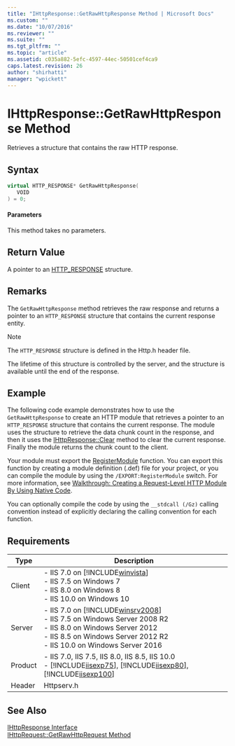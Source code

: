 ```yaml
---
title: "IHttpResponse::GetRawHttpResponse Method | Microsoft Docs"
ms.custom: ""
ms.date: "10/07/2016"
ms.reviewer: ""
ms.suite: ""
ms.tgt_pltfrm: ""
ms.topic: "article"
ms.assetid: c035a882-5efc-4597-44ec-50501cef4ca9
caps.latest.revision: 26
author: "shirhatti"
manager: "wpickett"
---
```

# IHttpResponse::GetRawHttpResponse Method
Retrieves a structure that contains the raw HTTP response.  
  
## Syntax  
  
```cpp  
virtual HTTP_RESPONSE* GetRawHttpResponse(  
   VOID  
) = 0;  
```  
  
#### Parameters  
 This method takes no parameters.  
  
## Return Value  
 A pointer to an [HTTP_RESPONSE](http://go.microsoft.com/fwlink/?LinkId=56009) structure.  
  
## Remarks  
 The `GetRawHttpResponse` method retrieves the raw response and returns a pointer to an `HTTP_RESPONSE` structure that contains the current response entity.  
  
> [!NOTE]
>  The `HTTP_RESPONSE` structure is defined in the Http.h header file.  
  
 The lifetime of this structure is controlled by the server, and the structure is available until the end of the response.  
  
## Example  
 The following code example demonstrates how to use the `GetRawHttpResponse` to create an HTTP module that retrieves a pointer to an `HTTP_RESPONSE` structure that contains the current response. The module uses the structure to retrieve the data chunk count in the response, and then it uses the [IHttpResponse::Clear](../../web-development-reference\webdev-native-api-reference/ihttpresponse-clear-method.md) method to clear the current response. Finally the module returns the chunk count to the client.  
  
<!-- TODO: review snippet reference  [!CODE [IHttpResponseGetRawHttpResponse#1](IHttpResponseGetRawHttpResponse#1)]  -->  
  
 Your module must export the [RegisterModule](../../web-development-reference\webdev-native-api-reference/pfn-registermodule-function.md) function. You can export this function by creating a module definition (.def) file for your project, or you can compile the module by using the `/EXPORT:RegisterModule` switch. For more information, see [Walkthrough: Creating a Request-Level HTTP Module By Using Native Code](../../web-development-reference\native-code-development-overview\walkthrough-creating-a-request-level-http-module-by-using-native-code.md).  
  
 You can optionally compile the code by using the `__stdcall (/Gz)` calling convention instead of explicitly declaring the calling convention for each function.  
  
## Requirements  
  
|Type|Description|  
|----------|-----------------|  
|Client|-   IIS 7.0 on [!INCLUDE[winvista](../../wmi-provider/includes/winvista-md.md)]<br />-   IIS 7.5 on Windows 7<br />-   IIS 8.0 on Windows 8<br />-   IIS 10.0 on Windows 10|  
|Server|-   IIS 7.0 on [!INCLUDE[winsrv2008](../../wmi-provider/includes/winsrv2008-md.md)]<br />-   IIS 7.5 on Windows Server 2008 R2<br />-   IIS 8.0 on Windows Server 2012<br />-   IIS 8.5 on Windows Server 2012 R2<br />-   IIS 10.0 on Windows Server 2016|  
|Product|-   IIS 7.0, IIS 7.5, IIS 8.0, IIS 8.5, IIS 10.0<br />-   [!INCLUDE[iisexp75](../../web-development-reference/native-code-api-reference/includes/iisexp75-md.md)], [!INCLUDE[iisexp80](../../web-development-reference/native-code-api-reference/includes/iisexp80-md.md)], [!INCLUDE[iisexp100](../../web-development-reference/native-code-api-reference/includes/iisexp100-md.md)]|  
|Header|Httpserv.h|  
  
## See Also  
 [IHttpResponse Interface](../../web-development-reference\webdev-native-api-reference/ihttpresponse-interface.md)   
 [IHttpRequest::GetRawHttpRequest Method](../../web-development-reference\webdev-native-api-reference/ihttprequest-getrawhttprequest-method.md)